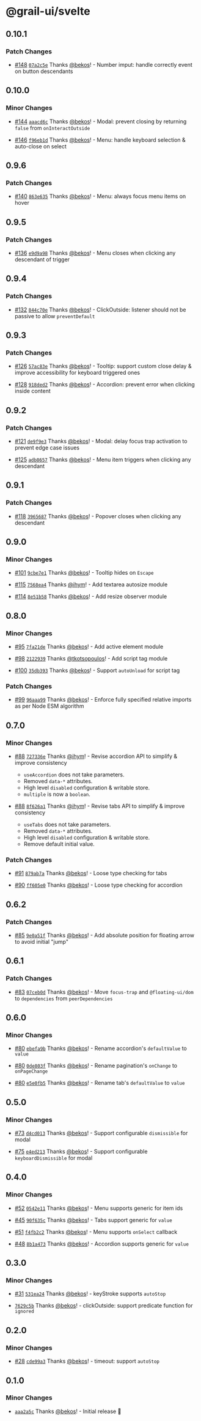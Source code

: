 # @grail-ui/svelte

## 0.10.1

### Patch Changes

- [#148](https://github.com/grail-ui/grail-ui/pull/148) [`07a2c5e`](https://github.com/grail-ui/grail-ui/commit/07a2c5ef33a9efcd1e3c294fd2b730f5b3c759f2) Thanks [@bekos](https://github.com/bekos)! - Number imput: handle correctly event on button descendants

## 0.10.0

### Minor Changes

- [#144](https://github.com/grail-ui/grail-ui/pull/144) [`aaacd6c`](https://github.com/grail-ui/grail-ui/commit/aaacd6c73fb70ac5e38e0e9c4631bab03fd0fd99) Thanks [@bekos](https://github.com/bekos)! - Modal: prevent closing by returning `false` from `onInteractOutside`

- [#146](https://github.com/grail-ui/grail-ui/pull/146) [`f96eb1d`](https://github.com/grail-ui/grail-ui/commit/f96eb1d4eb534f4606b211bcca02defd713821e3) Thanks [@bekos](https://github.com/bekos)! - Menu: handle keyboard selection & auto-close on select

## 0.9.6

### Patch Changes

- [#140](https://github.com/grail-ui/grail-ui/pull/140) [`863e635`](https://github.com/grail-ui/grail-ui/commit/863e635ebecbb781dc439af05b8bdf6a2a6c03bf) Thanks [@bekos](https://github.com/bekos)! - Menu: always focus menu items on hover

## 0.9.5

### Patch Changes

- [#136](https://github.com/grail-ui/grail-ui/pull/136) [`e9d9a98`](https://github.com/grail-ui/grail-ui/commit/e9d9a9832522a1392b252f7cc7b5534b1786f0d1) Thanks [@bekos](https://github.com/bekos)! - Menu closes when clicking any descendant of trigger

## 0.9.4

### Patch Changes

- [#132](https://github.com/grail-ui/grail-ui/pull/132) [`844c70e`](https://github.com/grail-ui/grail-ui/commit/844c70eaa68592ee8d98d99e1e753e0413751d50) Thanks [@bekos](https://github.com/bekos)! - ClickOutside: listener should not be passive to allow `preventDefault`

## 0.9.3

### Patch Changes

- [#126](https://github.com/grail-ui/grail-ui/pull/126) [`57ac83e`](https://github.com/grail-ui/grail-ui/commit/57ac83e83941c68660d134562cc56c30465983ad) Thanks [@bekos](https://github.com/bekos)! - Tooltip: support custom close delay & improve accessibility for keyboard triggered ones

- [#128](https://github.com/grail-ui/grail-ui/pull/128) [`918ded2`](https://github.com/grail-ui/grail-ui/commit/918ded296f6a70af3b81942f4c121421261562c1) Thanks [@bekos](https://github.com/bekos)! - Accordion: prevent error when clicking inside content

## 0.9.2

### Patch Changes

- [#121](https://github.com/grail-ui/grail-ui/pull/121) [`de9f9e3`](https://github.com/grail-ui/grail-ui/commit/de9f9e35cf591684ecd440250c61a0040d070572) Thanks [@bekos](https://github.com/bekos)! - Modal: delay focus trap activation to prevent edge case issues

- [#125](https://github.com/grail-ui/grail-ui/pull/125) [`adb8657`](https://github.com/grail-ui/grail-ui/commit/adb86570711a124b9934911c50d6f31689ea7046) Thanks [@bekos](https://github.com/bekos)! - Menu item triggers when clicking any descendant

## 0.9.1

### Patch Changes

- [#118](https://github.com/grail-ui/grail-ui/pull/118) [`3965687`](https://github.com/grail-ui/grail-ui/commit/3965687515beaaa745424d2e44ece05120ad12cd) Thanks [@bekos](https://github.com/bekos)! - Popover closes when clicking any descendant

## 0.9.0

### Minor Changes

- [#101](https://github.com/grail-ui/grail-ui/pull/101) [`9cbe7e1`](https://github.com/grail-ui/grail-ui/commit/9cbe7e1c326c62af9500762558276fdda1e4baa8) Thanks [@bekos](https://github.com/bekos)! - Tooltip hides on `Escape`

- [#115](https://github.com/grail-ui/grail-ui/pull/115) [`7568ea4`](https://github.com/grail-ui/grail-ui/commit/7568ea40011c88612d839517e00d73f06f3468c9) Thanks [@ihym](https://github.com/ihym)! - Add textarea autosize module

- [#114](https://github.com/grail-ui/grail-ui/pull/114) [`8e51b58`](https://github.com/grail-ui/grail-ui/commit/8e51b585036d41f395b4a853fb0e68da5479eb31) Thanks [@bekos](https://github.com/bekos)! - Add resize observer module

## 0.8.0

### Minor Changes

- [#95](https://github.com/grail-ui/grail-ui/pull/95) [`7fa21de`](https://github.com/grail-ui/grail-ui/commit/7fa21de12a56cd63c8774f3d4f82b6e13118c26d) Thanks [@bekos](https://github.com/bekos)! - Add active element module

- [#98](https://github.com/grail-ui/grail-ui/pull/98) [`2122939`](https://github.com/grail-ui/grail-ui/commit/212293926c9817cc6a156dde39026249519281e2) Thanks [@tkotsopoulos](https://github.com/tkotsopoulos)! - Add script tag module

- [#100](https://github.com/grail-ui/grail-ui/pull/100) [`35db393`](https://github.com/grail-ui/grail-ui/commit/35db3934261fd45d07a78ebe9899a68724b30b2d) Thanks [@bekos](https://github.com/bekos)! - Support `autoUnload` for script tag

### Patch Changes

- [#99](https://github.com/grail-ui/grail-ui/pull/99) [`96aaa99`](https://github.com/grail-ui/grail-ui/commit/96aaa9946527d94f1098aca252f656c7359d94ea) Thanks [@bekos](https://github.com/bekos)! - Enforce fully specified relative imports as per Node ESM algorithm

## 0.7.0

### Minor Changes

- [#88](https://github.com/grail-ui/grail-ui/pull/88) [`727336e`](https://github.com/grail-ui/grail-ui/commit/727336eb3c8a8130327a799b803d2dd67426bd5a) Thanks [@ihym](https://github.com/ihym)! - Revise accordion API to simplify & improve consistency

  - `useAccordion` does not take parameters.
  - Removed `data-*` attributes.
  - High level `disabled` configuration & writable store.
  - `multiple` is now a `boolean`.

- [#88](https://github.com/grail-ui/grail-ui/pull/88) [`8f626a1`](https://github.com/grail-ui/grail-ui/commit/8f626a164f7e4b8bfdfe0e28185623cc474f3847) Thanks [@ihym](https://github.com/ihym)! - Revise tabs API to simplify & improve consistency

  - `useTabs` does not take parameters.
  - Removed `data-*` attributes.
  - High level `disabled` configuration & writable store.
  - Remove default initial value.

### Patch Changes

- [#91](https://github.com/grail-ui/grail-ui/pull/91) [`879ab7a`](https://github.com/grail-ui/grail-ui/commit/879ab7a200b341aa3dfb2354edec8e04ba9abfec) Thanks [@bekos](https://github.com/bekos)! - Loose type checking for tabs

- [#90](https://github.com/grail-ui/grail-ui/pull/90) [`ff605e0`](https://github.com/grail-ui/grail-ui/commit/ff605e03154483cf11646d4167d37d624a527368) Thanks [@bekos](https://github.com/bekos)! - Loose type checking for accordion

## 0.6.2

### Patch Changes

- [#85](https://github.com/grail-ui/grail-ui/pull/85) [`9e0a51f`](https://github.com/grail-ui/grail-ui/commit/9e0a51f57c0fd9fbf617e04c6bbbe692d84dc59f) Thanks [@bekos](https://github.com/bekos)! - Add absolute position for floating arrow to avoid initial "jump"

## 0.6.1

### Patch Changes

- [#83](https://github.com/grail-ui/grail-ui/pull/83) [`07ceb0d`](https://github.com/grail-ui/grail-ui/commit/07ceb0dcf7b9a21ec1ddc57c462491325ecc3b56) Thanks [@bekos](https://github.com/bekos)! - Move `focus-trap` and `@floating-ui/dom` to `dependencies` from `peerDependencies`

## 0.6.0

### Minor Changes

- [#80](https://github.com/grail-ui/grail-ui/pull/80) [`ebefa9b`](https://github.com/grail-ui/grail-ui/commit/ebefa9b4ee09970c7f08baab86886741340475c6) Thanks [@bekos](https://github.com/bekos)! - Rename accordion's `defaultValue` to `value`

- [#80](https://github.com/grail-ui/grail-ui/pull/80) [`0de803f`](https://github.com/grail-ui/grail-ui/commit/0de803fddae63f7d5fee53ea03e9efb01f983a0d) Thanks [@bekos](https://github.com/bekos)! - Rename pagination's `onChange` to `onPageChange`

- [#80](https://github.com/grail-ui/grail-ui/pull/80) [`e5e0fb5`](https://github.com/grail-ui/grail-ui/commit/e5e0fb55632e2a9abf288e6823c84b721da96d85) Thanks [@bekos](https://github.com/bekos)! - Rename tab's `defaultValue` to `value`

## 0.5.0

### Minor Changes

- [#73](https://github.com/grail-ui/grail-ui/pull/73) [`d4cd013`](https://github.com/grail-ui/grail-ui/commit/d4cd013e09e1fb7d267c35862b2fbbaa724ca94c) Thanks [@bekos](https://github.com/bekos)! - Support configurable `dismissible` for modal

- [#75](https://github.com/grail-ui/grail-ui/pull/75) [`e4ed213`](https://github.com/grail-ui/grail-ui/commit/e4ed21384c708a8338b5f8602f257c589d1e8b91) Thanks [@bekos](https://github.com/bekos)! - Support configurable `keyboardDismissible` for modal

## 0.4.0

### Minor Changes

- [#52](https://github.com/grail-ui/grail-ui/pull/52) [`0542e11`](https://github.com/grail-ui/grail-ui/commit/0542e11586099b0a0311b3809b2f36a1965b2d28) Thanks [@bekos](https://github.com/bekos)! - Menu supports generic for item ids

- [#45](https://github.com/grail-ui/grail-ui/pull/45) [`90f635c`](https://github.com/grail-ui/grail-ui/commit/90f635ca5c6308c8de977a997eadd3b3d0023ba7) Thanks [@bekos](https://github.com/bekos)! - Tabs support generic for `value`

- [#51](https://github.com/grail-ui/grail-ui/pull/51) [`f4fb2c2`](https://github.com/grail-ui/grail-ui/commit/f4fb2c27ffd8f1d50c7dc3b778fe2be2d9671016) Thanks [@bekos](https://github.com/bekos)! - Menu supports `onSelect` callback

- [#48](https://github.com/grail-ui/grail-ui/pull/48) [`8b1a473`](https://github.com/grail-ui/grail-ui/commit/8b1a473d4f91b8f0b353e579dea12650e62d3a9c) Thanks [@bekos](https://github.com/bekos)! - Accordion supports generic for `value`

## 0.3.0

### Minor Changes

- [#31](https://github.com/grail-ui/grail-ui/pull/31) [`531ea24`](https://github.com/grail-ui/grail-ui/commit/531ea240cb57e04c9fe596a7c7efd60af3294662) Thanks [@bekos](https://github.com/bekos)! - keyStroke supports `autoStop`

- [`7629c5b`](https://github.com/grail-ui/grail-ui/commit/7629c5b49b63fcf0afd85e1c090483b391677b96) Thanks [@bekos](https://github.com/bekos)! - clickOutside: support predicate function for `ignored`

## 0.2.0

### Minor Changes

- [#28](https://github.com/grail-ui/grail-ui/pull/28) [`cde99a3`](https://github.com/grail-ui/grail-ui/commit/cde99a32cf77bd283dccf8b2e4e39e83045c9193) Thanks [@bekos](https://github.com/bekos)! - timeout: support `autoStop`

## 0.1.0

### Minor Changes

- [`aaa2a5c`](https://github.com/grail-ui/grail-ui/commit/aaa2a5cb99ec51fa245fdd10728197f62b7c9939) Thanks [@bekos](https://github.com/bekos)! - Initial release 🎉
